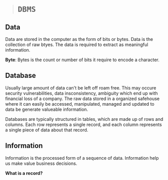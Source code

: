 > # **`DBMS`**

## **Data**

Data are stored in the computer as the form of bits or bytes. Data is the collection of raw btyes. The data is required to extract as meaningful information.

**Byte**: Bytes is the count or number of bits it require to encode a character.

## **Database**

Usually large amount of data can't be left off roam free. This may occure security vulnerabilities, data insconsistency, ambiguity which end up with financial loss of a company. The raw data stored in a organized safehouse where it can easily be accessed, manipulated, managed and updated to data be generate valueable information.

Databases are typically structured in tables, which are made up of rows and columns. Each row represents a single record, and each column represents a single piece of data about that record.

## **Information**

Information is the processed form of a sequence of data. Information help us make value business decisions.

**What is a record?**
